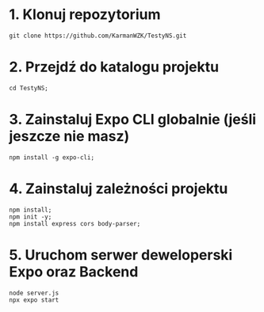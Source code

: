 # 1. Klonuj repozytorium
    git clone https://github.com/KarmanWZK/TestyNS.git

# 2. Przejdź do katalogu projektu
    cd TestyNS;

# 3. Zainstaluj Expo CLI globalnie (jeśli jeszcze nie masz)
    npm install -g expo-cli;

# 4. Zainstaluj zależności projektu
    npm install;
    npm init -y;
    npm install express cors body-parser;

# 5. Uruchom serwer deweloperski Expo oraz Backend
    node server.js
    npx expo start